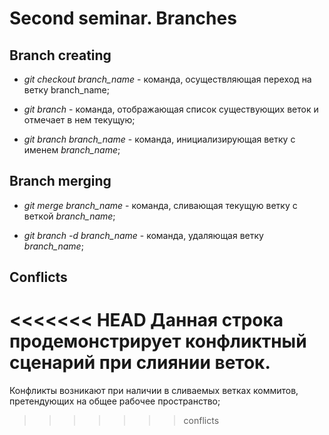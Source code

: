 # Second seminar. Branches

## Branch creating

* *git checkout branch_name* - команда, осуществляющая переход на ветку branch_name;

* *git branch* - команда, отображающая список существующих веток и отмечает в нем текущую;

* *git branch branch_name* - команда, инициализирующая ветку с именем *branch_name*;

## Branch merging

* *git merge branch_name* - команда, сливающая текущую ветку с веткой *branch_name*;

* *git branch -d branch_name* - команда, удаляющая ветку *branch_name*;

## Conflicts

<<<<<<< HEAD
Данная строка продемонстрирует конфликтный сценарий при слиянии веток.
=======
Конфликты возникают при наличии в сливаемых ветках коммитов, претендующих на общее рабочее пространство;
>>>>>>> conflicts

